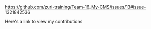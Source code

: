 https://github.com/zuri-training/Team-16_My-CMS/issues/13#issue-1321842536

Here's a link to view my contributions
